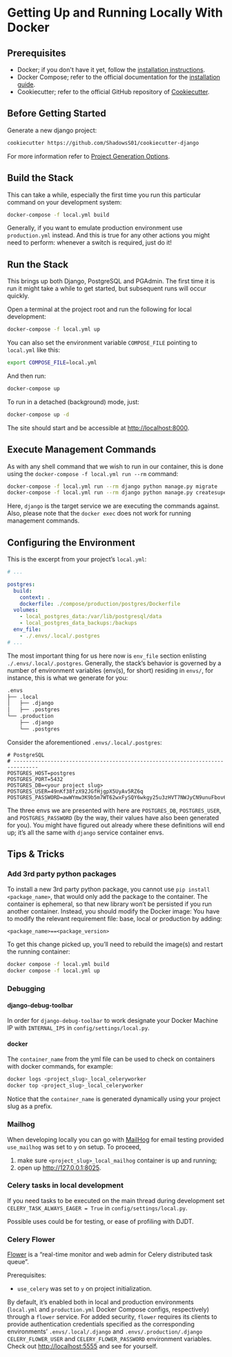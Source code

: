 # Getting Up and Running Locally With Docker

## Prerequisites

- Docker; if you don't have it yet, follow the [installation instructions](https://docs.docker.com/get-docker/#supported-platforms).
- Docker Compose; refer to the official documentation for the [installation guide](https://docs.docker.com/compose/install/).
- Cookiecutter; refer to the official GitHub repository of [Cookiecutter](https://github.com/cookiecutter/cookiecutter).

## Before Getting Started

Generate a new django project:

```bash
cookiecutter https://github.com/ShadowsS01/cookiecutter-django
```

For more information refer to [Project Generation Options](./project-generation-options.md).

## Build the Stack

This can take a while, especially the first time you run this particular command on your development system:

```bash
docker-compose -f local.yml build
```

Generally, if you want to emulate production environment use `production.yml` instead. And this is true for any other actions you might need to perform: whenever a switch is required, just do it!

## Run the Stack

This brings up both Django, PostgreSQL and PGAdmin. The first time it is run it might take a while to get started, but subsequent runs will occur quickly.

Open a terminal at the project root and run the following for local development:

```bash
docker-compose -f local.yml up
```

You can also set the environment variable `COMPOSE_FILE` pointing to `local.yml` like this:

```bash
export COMPOSE_FILE=local.yml
```

And then run:

```bash
docker-compose up
```

To run in a detached (background) mode, just:

```bash
docker-compose up -d
```

The site should start and be accessible at <http://localhost:8000>.

## Execute Management Commands

As with any shell command that we wish to run in our container, this is done using the `docker-compose -f local.yml run --rm` command:

```bash
docker-compose -f local.yml run --rm django python manage.py migrate
docker-compose -f local.yml run --rm django python manage.py createsuperuser
```

Here, `django` is the target service we are executing the commands against. Also, please note that the `docker exec` does not work for running management commands.

## Configuring the Environment

This is the excerpt from your project’s `local.yml`:

```yml
# ...

postgres:
  build:
    context: .
    dockerfile: ./compose/production/postgres/Dockerfile
  volumes:
    - local_postgres_data:/var/lib/postgresql/data
    - local_postgres_data_backups:/backups
  env_file:
    - ./.envs/.local/.postgres
# ...
```

The most important thing for us here now is `env_file` section enlisting `./.envs/.local/.postgres`. Generally, the stack’s behavior is governed by a number of environment variables (env(s), for short) residing in `envs/`, for instance, this is what we generate for you:

```bash
.envs
├── .local
│   ├── .django
│   ├── .postgres
└── .production
    ├── .django
    └── .postgres
```

Consider the aforementioned `.envs/.local/.postgres`:

```env
# PostgreSQL
# ------------------------------------------------------------------------------
POSTGRES_HOST=postgres
POSTGRES_PORT=5432
POSTGRES_DB=<your project slug>
POSTGRES_USER=49nKf38fzX92JGfHjgpX5UyAv5RZ6q
POSTGRES_PASSWORD=awWYmw3K9b5m7WT62wxFySQY6wkgy25u3zHVT7NWJyCN9unuFbov69cuiL2U
```

The three envs we are presented with here are `POSTGRES_DB`, `POSTGRES_USER`, and `POSTGRES_PASSWORD` (by the way, their values have also been generated for you). You might have figured out already where these definitions will end up; it’s all the same with `django` service container envs.

## Tips & Tricks

### Add 3rd party python packages

To install a new 3rd party python package, you cannot use `pip install <package_name>`, that would only add the package to the container. The container is ephemeral, so that new library won’t be persisted if you run another container. Instead, you should modify the Docker image: You have to modify the relevant requirement file: base, local or production by adding:

```txt
<package_name>==<package_version>
```

To get this change picked up, you’ll need to rebuild the image(s) and restart the running container:

```bash
docker compose -f local.yml build
docker compose -f local.yml up
```

### Debugging

#### django-debug-toolbar

In order for `django-debug-toolbar` to work designate your Docker Machine IP with `INTERNAL_IPS` in `config/settings/local.py`.

#### docker

The `container_name` from the yml file can be used to check on containers with docker commands, for example:

```bash
docker logs <project_slug>_local_celeryworker
docker top <project_slug>_local_celeryworker
```

Notice that the `container_name` is generated dynamically using your project slug as a prefix.

### Mailhog

When developing locally you can go with [MailHog](https://github.com/mailhog/MailHog/) for email testing provided `use_mailhog` was set to `y` on setup. To proceed,

1. make sure `<project_slug>_local_mailhog` container is up and running;
2. open up <http://127.0.0.1:8025>.

### Celery tasks in local development

If you need tasks to be executed on the main thread during development set `CELERY_TASK_ALWAYS_EAGER = True` in `config/settings/local.py`.

Possible uses could be for testing, or ease of profiling with DJDT.

### Celery Flower

[Flower](https://github.com/mher/flower) is a “real-time monitor and web admin for Celery distributed task queue”.

Prerequisites:

- `use_celery` was set to `y` on project initialization.

By default, it’s enabled both in local and production environments (`local.yml` and `production.yml` Docker Compose configs, respectively) through a `flower` service. For added security, `flower` requires its clients to provide authentication credentials specified as the corresponding environments’ `.envs/.local/.django` and `.envs/.production/.django` `CELERY_FLOWER_USER` and `CELERY_FLOWER_PASSWORD` environment variables. Check out <http://localhost:5555> and see for yourself.
